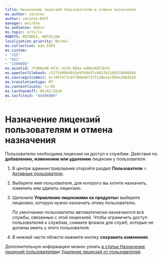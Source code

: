```yaml
---
title: Назначение лицензий пользователям и отмена назначения
ms.author: cmcatee
author: cmcatee-MSFT
manager: mnirkhe
ms.audience: Admin
ms.topic: article
ROBOTS: NOINDEX, NOFOLLOW
localization_priority: Normal
ms.collection: Adm_O365
ms.custom:
- "325"
- "651"
- "1500008"
ms.assetid: 7fd08e48-6f3c-4259-88da-4d06288f2b7d
ms.openlocfilehash: c2273d00b8033e9fb9d57c90576118d3788b0504
ms.sourcegitcommit: bc7d6f4f3c9f7060d073f5130e1ec856e248d020
ms.translationtype: MT
ms.contentlocale: ru-RU
ms.lasthandoff: 06/02/2020
ms.locfileid: "44496000"
---
```

# <a name="assign-or-unassign-licenses-to-users"></a>Назначение лицензий пользователям и отмена назначения

Пользователю необходима лицензия на доступ к службам. Действия по **добавлению, изменению или удалению** лицензии у пользователя.
  
1. В центре администрирования откройте раздел **Пользователи** \> [Активные пользователи](https://go.microsoft.com/fwlink/p/?linkid=834822).

2. Выберите имя пользователя, для которого вы хотите назначить, изменить или удалить лицензию.

3. Щелкните **Управление лицензиями на продукты**и выберите лицензию, которую нужно назначить этому пользователю.

    По умолчанию пользователю автоматически назначаются все службы, связанные с этой лицензией. Чтобы ограничить доступ пользователей к службам, снимите флажок для служб, которые не должны иметь у этого пользователя.

4. В нижней части области нажмите кнопку **сохранить изменения**.

Дополнительную информацию можно узнать [в статье Назначение лицензий пользователям](https://docs.microsoft.com/microsoft-365/admin/add-users/add-users)и [Удаление лицензий от пользователей](https://docs.microsoft.com/microsoft-365/admin/add-users/delete-a-user).